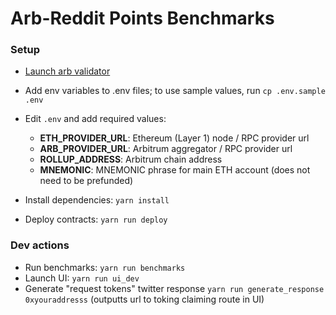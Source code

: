 # Arb-Reddit Points Benchmarks

### Setup

- [Launch arb validator](https://developer.offchainlabs.com/docs/Developer_Quickstart/)
- Add env variables to .env files; to use sample values, run `cp .env.sample .env`
- Edit `.env` and add required values:

    - **ETH_PROVIDER_URL**: Ethereum (Layer 1) node / RPC provider url
    - **ARB_PROVIDER_URL**: Arbitrum aggregator / RPC provider url
    - **ROLLUP_ADDRESS**: Arbitrum chain address
    - **MNEMONIC**: MNEMONIC phrase for main ETH account (does not need to be prefunded)


- Install dependencies: `yarn install`
- Deploy contracts: `yarn run deploy`


### Dev actions
- Run benchmarks: `yarn run benchmarks`
- Launch UI: `yarn run ui_dev`
- Generate "request tokens" twitter response `yarn run generate_response 0xyouraddresss` (outputts url to toking claiming route in UI)
